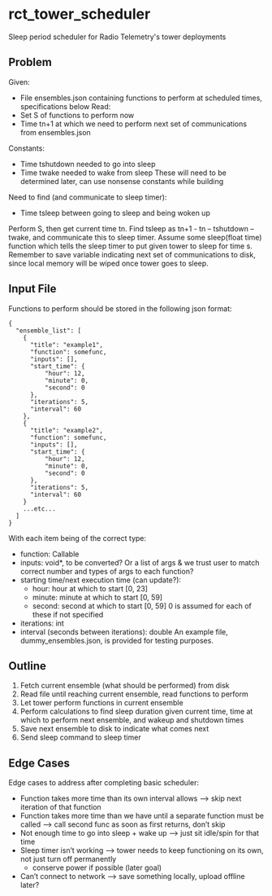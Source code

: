# rct_tower_scheduler
Sleep period scheduler for Radio Telemetry's tower deployments

## Problem
Given:
-	File ensembles.json containing functions to perform at scheduled times, specifications below
  Read:
  -	Set S of functions to perform now
  -	Time tn+1 at which we need to perform next set of communications from ensembles.json

Constants:
-	Time tshutdown needed to go into sleep
-	Time twake needed to wake from sleep
These will need to be determined later, can use nonsense constants while building

Need to find (and communicate to sleep timer):
-	Time tsleep between going to sleep and being woken up

Perform S, then get current time tn.
Find tsleep as tn+1 - tn – tshutdown – twake, and communicate this to sleep timer.
Assume some sleep(float time) function which tells the sleep timer to put given tower to sleep for time s.
Remember to save variable indicating next set of communications to disk, since local memory will be wiped once tower goes to sleep.

## Input File
Functions to perform should be stored in the following json format:
```
{
  "ensemble_list": [
    {
      "title": "example1",
      "function": somefunc,
      "inputs": [],
      "start_time": {
          "hour": 12,
          "minute": 0,
          "second": 0
      },
      "iterations": 5,
      "interval": 60
    },
    {
      "title": "example2",
      "function": somefunc,
      "inputs": [],
      "start_time": {
          "hour": 12,
          "minute": 0,
          "second": 0
      },
      "iterations": 5,
      "interval": 60
    }
    ...etc...
  ]
}
```
With each item being of the correct type:
- function: Callable
- inputs: void*, to be converted? Or a list of args & we trust user to match correct number and types of args to each function?
- starting time/next execution time (can update?):
  - hour: hour at which to start [0, 23]
  - minute: minute at which to start [0, 59]
  - second: second at which to start [0, 59]
  0 is assumed for each of these if not specified
- iterations: int
- interval (seconds between iterations): double
An example file, dummy_ensembles.json, is provided for testing purposes.

## Outline
1.	Fetch current ensemble (what should be performed) from disk
2.	Read file until reaching current ensemble, read functions to perform
3.	Let tower perform functions in current ensemble
4.	Perform calculations to find sleep duration given current time, time at which to perform next ensemble, and wakeup and shutdown times
5.	Save next ensemble to disk to indicate what comes next
6.	Send sleep command to sleep timer

## Edge Cases
Edge cases to address after completing basic scheduler:
- Function takes more time than its own interval allows --> skip next iteration of that function
- Function takes more time than we have until a separate function must be called --> call second func as soon as first returns, don’t skip
- Not enough time to go into sleep + wake up --> just sit idle/spin for that time
- Sleep timer isn’t working --> tower needs to keep functioning on its own, not just turn off permanently
  - conserve power if possible (later goal)
- Can’t connect to network --> save something locally, upload offline later?
